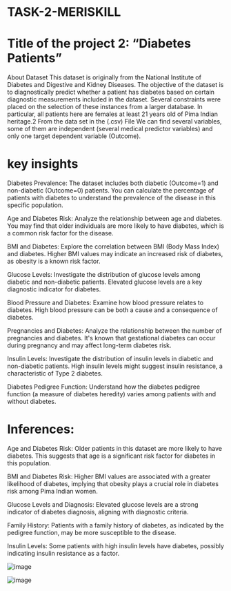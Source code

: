 # TASK-2-MERISKILL
# Title of the project 2: “Diabetes Patients”
 
About Dataset
This dataset is originally from the National Institute of Diabetes and Digestive and Kidney
Diseases. The objective of the dataset is to diagnostically predict whether a patient has diabetes
based on certain diagnostic measurements included in the dataset. Several constraints were placed
on the selection of these instances from a larger database. In particular, all patients here are females
at least 21 years old of Pima Indian heritage.2
From the data set in the (.csv) File We can find several variables, some of them are independent
(several medical predictor variables) and only one target dependent variable (Outcome).
# key insights

Diabetes Prevalence: The dataset includes both diabetic (Outcome=1) and non-diabetic (Outcome=0) patients. You can calculate the percentage of patients with diabetes to understand the prevalence of the disease in this specific population.

Age and Diabetes Risk: Analyze the relationship between age and diabetes. You may find that older individuals are more likely to have diabetes, which is a common risk factor for the disease.

BMI and Diabetes: Explore the correlation between BMI (Body Mass Index) and diabetes. Higher BMI values may indicate an increased risk of diabetes, as obesity is a known risk factor.

Glucose Levels: Investigate the distribution of glucose levels among diabetic and non-diabetic patients. Elevated glucose levels are a key diagnostic indicator for diabetes.

Blood Pressure and Diabetes: Examine how blood pressure relates to diabetes. High blood pressure can be both a cause and a consequence of diabetes.

Pregnancies and Diabetes: Analyze the relationship between the number of pregnancies and diabetes. It's known that gestational diabetes can occur during pregnancy and may affect long-term diabetes risk.

Insulin Levels: Investigate the distribution of insulin levels in diabetic and non-diabetic patients. High insulin levels might suggest insulin resistance, a characteristic of Type 2 diabetes.

Diabetes Pedigree Function: Understand how the diabetes pedigree function (a measure of diabetes heredity) varies among patients with and without diabetes.

# Inferences:

Age and Diabetes Risk: Older patients in this dataset are more likely to have diabetes. This suggests that age is a significant risk factor for diabetes in this population.

BMI and Diabetes Risk: Higher BMI values are associated with a greater likelihood of diabetes, implying that obesity plays a crucial role in diabetes risk among Pima Indian women.

Glucose Levels and Diagnosis: Elevated glucose levels are a strong indicator of diabetes diagnosis, aligning with diagnostic criteria.

Family History: Patients with a family history of diabetes, as indicated by the pedigree function, may be more susceptible to the disease.

Insulin Levels: Some patients with high insulin levels have diabetes, possibly indicating insulin resistance as a factor.

![image](https://github.com/narthana02/TASK-2-MERISKILL/assets/139104204/246160a2-f8d6-4c12-8bde-762bb4f392d9)

![image](https://github.com/narthana02/TASK-2-MERISKILL/assets/139104204/64e0e68b-6cc2-4687-b6b3-61d4675248fa)

